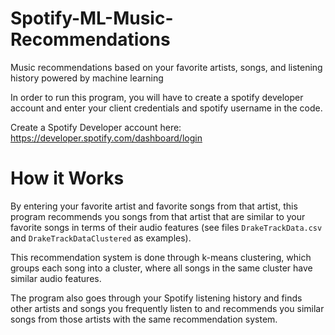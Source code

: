 # Spotify-ML-Music-Recommendations
Music recommendations based on your favorite artists, songs, and listening history powered by machine learning

In order to run this program, you will have to create a spotify developer account and enter your client credentials and
spotify username in the code.

Create a Spotify Developer account here: https://developer.spotify.com/dashboard/login

# How it Works 
By entering your favorite artist and favorite songs from that artist, this program recommends you songs from that artist that are similar to your favorite songs in terms of their audio features (see files `DrakeTrackData.csv` and `DrakeTrackDataClustered` as examples). 

This recommendation system is done through k-means clustering, which groups each song into a cluster, where all songs in the same cluster have similar audio features. 

The program also goes through your Spotify listening history and finds other artists and songs you frequently listen to and recommends you similar songs from those artists with the same recommendation system. 

